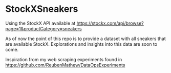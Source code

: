 # StockXSneakers

Using the StockX API available at https://stockx.com/api/browse?page=1&productCategory=sneakers

As of now the point of this repo is to provide a dataset with all sneakers that are available StockX.
Explorations and insights into this data are soon to come.

Inspiration from my web scraping experiments found in https://github.com/ReubenMathew/DataOpsExperiments
